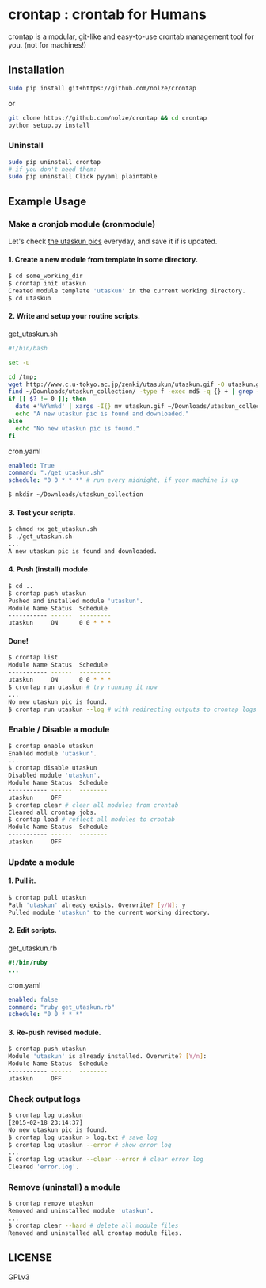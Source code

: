 crontap : crontab for Humans
====

crontap is a modular, git-like and easy-to-use crontab management tool for you. (not for machines!)

Installation
----

```bash
sudo pip install git+https://github.com/nolze/crontap
```

or

```bash
git clone https://github.com/nolze/crontap && cd crontap
python setup.py install
```

### Uninstall

```bash
sudo pip uninstall crontap
# if you don't need them:
sudo pip uninstall Click pyyaml plaintable
```

Example Usage
----

### Make a cronjob module (cronmodule)

Let's check [the utaskun pics](http://www.c.u-tokyo.ac.jp/zenki/utasukun/index.html) everyday, and save it if is updated.

#### 1. Create a new module from template in some directory.

```bash
$ cd some_working_dir
$ crontap init utaskun
Created module template 'utaskun' in the current working directory.
$ cd utaskun
```

#### 2. Write and setup your routine scripts.

get_utaskun.sh
```bash
#!/bin/bash

set -u

cd /tmp;
wget http://www.c.u-tokyo.ac.jp/zenki/utasukun/utaskun.gif -O utaskun.gif
find ~/Downloads/utaskun_collection/ -type f -exec md5 -q {} + | grep -sqE `md5 -q utaskun.gif`
if [[ $? != 0 ]]; then
  date +'%Y%m%d' | xargs -I{} mv utaskun.gif ~/Downloads/utaskun_collection/{}.gif
  echo "A new utaskun pic is found and downloaded."
else
  echo "No new utaskun pic is found."
fi
```

cron.yaml
```yaml
enabled: True
command: "./get_utaskun.sh"
schedule: "0 0 * * *" # run every midnight, if your machine is up
```

```bash
$ mkdir ~/Downloads/utaskun_collection
```

#### 3. Test your scripts.

```bash
$ chmod +x get_utaskun.sh
$ ./get_utaskun.sh
...
A new utaskun pic is found and downloaded.
```

#### 4. Push (install) module.

```bash
$ cd ..
$ crontap push utaskun
Pushed and installed module 'utaskun'.
Module Name Status  Schedule
----------- ------  ---------
utaskun     ON      0 0 * * *
```

#### Done!

```bash
$ crontap list
Module Name Status  Schedule
----------- ------  ---------
utaskun     ON      0 0 * * *
$ crontap run utaskun # try running it now
...
No new utaskun pic is found.
$ crontap run utaskun --log # with redirecting outputs to crontap logs
```

### Enable / Disable a module

```bash
$ crontap enable utaskun
Enabled module 'utaskun'.
...
$ crontap disable utaskun
Disabled module 'utaskun'.
Module Name Status  Schedule
----------- ------  --------
utaskun     OFF
$ crontap clear # clear all modules from crontab
Cleared all crontap jobs.
$ crontap load # reflect all modules to crontab
Module Name Status  Schedule
----------- ------  --------
utaskun     OFF
```


### Update a module

#### 1. Pull it.

```bash
$ crontap pull utaskun
Path 'utaskun' already exists. Overwrite? [y/N]: y
Pulled module 'utaskun' to the current working directory.
```

#### 2. Edit scripts.

get_utaskun.rb
```ruby
#!/bin/ruby
...
```

cron.yaml
```yaml
enabled: false
command: "ruby get_utaskun.rb"
schedule: "0 0 * * *"
```

#### 3. Re-push revised module.

```bash
$ crontap push utaskun
Module 'utaskun' is already installed. Overwrite? [Y/n]: 
Module Name Status  Schedule
----------- ------  --------
utaskun     OFF
```

### Check output logs

```bash
$ crontap log utaskun
[2015-02-18 23:14:37]
No new utaskun pic is found.
$ crontap log utaskun > log.txt # save log
$ crontap log utaskun --error # show error log
...
$ crontap log utaskun --clear --error # clear error log
Cleared 'error.log'.
```

### Remove (uninstall) a module

```bash
$ crontap remove utaskun
Removed and uninstalled module 'utaskun'.
...
$ crontap clear --hard # delete all module files
Removed and uninstalled all crontap module files.
```

LICENSE
----

GPLv3


